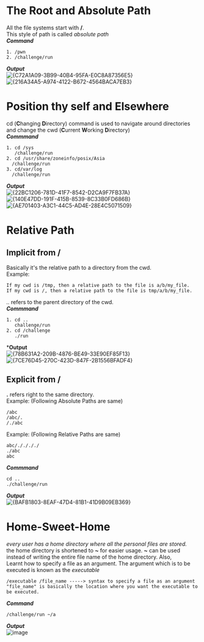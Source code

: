# The Root and Absolute Path
All the file systems start with **/**. <br>
This style of path is called *absolute path*<br>
***Command***
```
1. /pwn
2. /challenge/run
```
***Output*** <br>
![{C72A1A09-3B99-40B4-95FA-E0C8A87356E5}](https://github.com/user-attachments/assets/fed94f0d-bc48-4adb-8500-d44ee3d6a92f)
![{216A34A5-A974-4122-B672-4564BACA7EB3}](https://github.com/user-attachments/assets/82897019-59e6-470c-acc8-c0552228fee4)


# Position thy self and Elsewhere
cd (**C**hanging **D**irectory) command is used to navigate around directories
and change the cwd (**C**urrent **W**orking **D**irectory)<br>
***Commmand***
```
1. cd /sys
   /challenge/run
2. cd /usr/share/zoneinfo/posix/Asia
  /challenge/run
3. cd/var/log
  /challenge/run
```

***Output***<br>
![{22BC1206-781D-41F7-8542-D2CA9F7FB37A}](https://github.com/user-attachments/assets/f216c450-5bf9-4acc-b1c0-154627eacccb)
![{140E47DD-191F-415B-8539-8C33B0FD686B}](https://github.com/user-attachments/assets/34c28a19-9b88-4783-8c8e-1cf1f9772e7b)
![{AE701403-A3C1-44C5-AD4E-28E4C5071509}](https://github.com/user-attachments/assets/ee701937-01a3-4e5e-81d5-f99d26f88282)



# Relative Path
## Implicit from **/**
Basically it's the relative path to a directory from the cwd. <br>
Example:
``` 
If my cwd is /tmp, then a relative path to the file is a/b/my_file.
If my cwd is /, then a relative path to the file is tmp/a/b/my_file.
```
*..* refers to the parent directory of the cwd. <br>
***Commmand***
```
1. cd ..
   challenge/run
2. cd /challenge
   ./run

```
***Output** <br>
![{78B631A2-209B-4876-BE49-33E90EF85F13}](https://github.com/user-attachments/assets/75c328fe-291c-47a4-8965-de6063be20fd)
![{7CE76D45-270C-423D-847F-2B1556BFADF4}](https://github.com/user-attachments/assets/6896fdc6-6f93-428e-abc1-4526eeb5dca2)




## Explicit from **/**
**.** refers right to the same directory. <br>
Example: (Following Absolute Paths are same)
```
/abc
/abc/.
/./abc
```
Example: (Following Relative Paths are same)
```
abc/././././
./abc
abc
```
***Commmand*** 
```
cd ..
./challenge/run

```
***Output*** <br>
![{BAFB1803-8EAF-47D4-81B1-41D9B09EB369}](https://github.com/user-attachments/assets/fdcdd531-0bdb-4565-93c5-c5c1c631e1f5)

# Home-Sweet-Home
*every user has a home directory where all the personal files are stored.* <br>
the home directory is shortened to **~** for easier usage. 
**~** can be used instead of writing the entire file name of the home directory. 
Also,<br>
Learnt how to specify a file as an argument.
The argument which is to be executed is known as the *executable*
```
/executable /file_name -----> syntax to specify a file as an argument
"file_name" is basically the location where you want the executable to be executed.
```
***Command***
```
/challenge/run ~/a
```
***Output*** <br>
![image](https://github.com/user-attachments/assets/280bba08-54f3-4e77-a00c-6b091cd94791)




